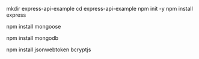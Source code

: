 mkdir express-api-example
cd express-api-example
npm init -y
npm install express


npm install mongoose

npm install mongodb

npm install jsonwebtoken bcryptjs
